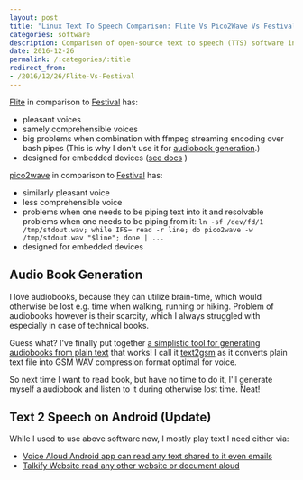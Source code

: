 ```yaml
---
layout: post
title: "Linux Text To Speech Comparison: Flite Vs Pico2Wave Vs Festival"
categories: software
description: Comparison of open-source text to speech (TTS) software in terms of pleasantness, comprehensibility, and modularity.
date: 2016-12-26
permalink: /:categories/:title
redirect_from:
- /2016/12/26/Flite-Vs-Festival
---
```


[Flite](http://www.festvox.org/flite/) in comparison to [Festival](http://www.festvox.org/festival/) has:

- pleasant voices
- samely comprehensible voices
- big problems when combination with ffmpeg streaming encoding over bash pipes (This is why I don't use it for [audiobook generation](#audio-book-generation).)
- designed for embedded devices ([see docs](http://www.festvox.org/flite/) )

[pico2wave](http://manpages.ubuntu.com/manpages/xenial/man1/pico2wave.1.html) in comparison to [Festival](http://www.festvox.org/festival/) has:

- similarly pleasant voice
- less comprehensible voice
- problems when one needs to be piping text into it and resolvable problems when one needs to be piping from it:
```ln -sf /dev/fd/1 /tmp/stdout.wav; while IFS= read -r line; do pico2wave -w /tmp/stdout.wav "$line"; done | ...```
- designed for embedded devices
 

## Audio Book Generation

I love audiobooks, because they can utilize brain-time, which would otherwise be lost e.g. time when walking, running or hiking. Problem of audiobooks however is their scarcity, which I always struggled with especially in case of technical books.

Guess what? I've finally put together [a simplistic tool for generating audiobooks from plain text](https://github.com/vackosar/text2gsm) that works! I call it [text2gsm](https://github.com/vackosar/text2gsm) as it converts plain text file into GSM WAV compression format optimal for voice.

So next time I want to read book, but have no time to do it, I'll generate myself a audiobook and listen to it during otherwise lost time. Neat!


## Text 2 Speech on Android (Update)

While I used to use above software now, I mostly play text I need either via:
- [Voice Aloud Android app can read any text shared to it even emails](https://play.google.com/store/apps/details?id=com.hyperionics.avar&hl=en&gl=US)
- [Talkify Website read any other website or document aloud](https://talkify.net/web-reader-read-any-website-aloud)
